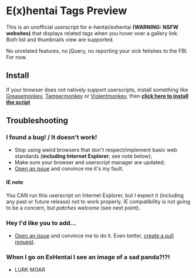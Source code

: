 # E(x)hentai Tags Preview
This is an unofficial userscript for e-hentai/exhentai **(WARNING: NSFW websites)** that displays related tags when you hover over a gallery link. Both list and thumbnails view are supported.

No unrelated features, no jQuery, no reporting your sick fetishes to the FBI. For now.

## Install
If your browser does not natively support userscripts, install something like [Greasemonkey](https://addons.mozilla.org/en-US/firefox/addon/greasemonkey/), [Tampermonkey](https://tampermonkey.net/) or [Violentmonkey](https://violentmonkey.github.io/get-it/), then **[click here to install the script](https://raw.githubusercontent.com/fp555/exh-tags-preview/master/script.user.js)**

## Troubleshooting
### I found a bug! / It doesn't work!
- Stop using weird browsers that don't respect/implement basic web standards (**including Internet Explorer**, see note below);
- Make sure your browser and userscript manager are updated;
- [Open an issue](https://github.com/fp555/exh-tags-preview/issues/new) and convince me it's my fault.

#### IE note
You CAN run this userscript on Internet Explorer, but I expect it (including any past or future release) not to work properly. IE compatibility is not going to be a concern, but *patches welcome* (see next point).

### Hey I'd like you to add...
- [Open an issue](https://github.com/fp555/exh-tags-preview/issues/new) and convince me to do it. Even better, [create a pull request](https://help.github.com/articles/creating-a-pull-request/).

### When I go on ExHentai I see an image of a sad panda?!?!
- LURK MOAR